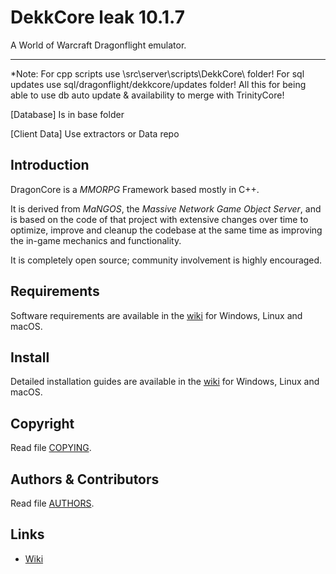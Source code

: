 # DekkCore leak 10.1.7
A World of Warcraft Dragonflight emulator.

--------------

*Note:
For cpp scripts use \src\server\scripts\DekkCore\ folder!
For sql updates use sql/dragonflight/dekkcore/updates folder!
All this for being able to use db auto update & availability to merge with TrinityCore!

[Database]
Is in base folder

[Client Data]
Use extractors or Data repo

## Introduction

DragonCore is a *MMORPG* Framework based mostly in C++.

It is derived from *MaNGOS*, the *Massive Network Game Object Server*, and is
based on the code of that project with extensive changes over time to optimize,
improve and cleanup the codebase at the same time as improving the in-game
mechanics and functionality.

It is completely open source; community involvement is highly encouraged.


## Requirements


Software requirements are available in the [wiki](https://trinitycore.info/en/install/requirements) for
Windows, Linux and macOS.


## Install

Detailed installation guides are available in the [wiki](https://trinitycore.info/en/home) for
Windows, Linux and macOS.


## Copyright
Read file [COPYING](COPYING).


## Authors &amp; Contributors

Read file [AUTHORS](AUTHORS).


## Links

* [Wiki](https://www.trinitycore.info)
